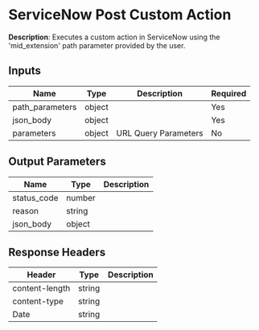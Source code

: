 # ServiceNow Post Custom Action

**Description**: Executes a custom action in ServiceNow using the 'mid_extension' path parameter provided by the user.

## Inputs

| Name | Type | Description | Required |
|------|------|-------------|----------|
| path_parameters | object |  | Yes |
| json_body | object |  | Yes |
| parameters | object | URL Query Parameters | No |

## Output Parameters

| Name | Type | Description |
|------|------|-------------|
| status_code | number |  |
| reason | string |  |
| json_body | object |  |

## Response Headers

| Header | Type | Description |
|--------|------|-------------|
| content-length | string |  |
| content-type | string |  |
| Date | string |  |